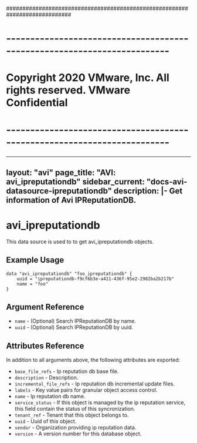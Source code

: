 ############################################################################
# ------------------------------------------------------------------------
# Copyright 2020 VMware, Inc.  All rights reserved. VMware Confidential
# ------------------------------------------------------------------------
###

---
layout: "avi"
page_title: "AVI: avi_ipreputationdb"
sidebar_current: "docs-avi-datasource-ipreputationdb"
description: |-
  Get information of Avi IPReputationDB.
---

# avi_ipreputationdb

This data source is used to to get avi_ipreputationdb objects.

## Example Usage

```hcl
data "avi_ipreputationdb" "foo_ipreputationdb" {
    uuid = "ipreputationdb-f9cf6b3e-a411-436f-95e2-2982ba2b217b"
    name = "foo"
}
```

## Argument Reference

* `name` - (Optional) Search IPReputationDB by name.
* `uuid` - (Optional) Search IPReputationDB by uuid.

## Attributes Reference

In addition to all arguments above, the following attributes are exported:

* `base_file_refs` - Ip reputation db base file.
* `description` - Description.
* `incremental_file_refs` - Ip reputation db incremental update files.
* `labels` - Key value pairs for granular object access control.
* `name` - Ip reputation db name.
* `service_status` - If this object is managed by the ip reputation service, this field contain the status of this syncronization.
* `tenant_ref` - Tenant that this object belongs to.
* `uuid` - Uuid of this object.
* `vendor` - Organization providing ip reputation data.
* `version` - A version number for this database object.

